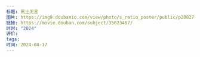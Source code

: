 ```yaml
---
标题: 黑土无言
图片: https://img9.doubanio.com/view/photo/s_ratio_poster/public/p2882791595.webp
链接: https://movie.douban.com/subject/35623467/
时时: "2024"
评价: 
tags: 
时间: 2024-04-17
---
```


